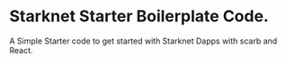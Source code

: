 # Starknet Starter Boilerplate Code.

A Simple Starter code to get started with Starknet Dapps with scarb and React.